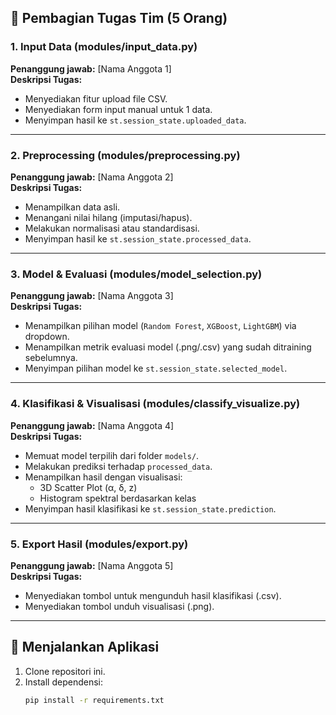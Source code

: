 
## 👥 Pembagian Tugas Tim (5 Orang)

### 1. **Input Data (modules/input_data.py)**
**Penanggung jawab:** [Nama Anggota 1]  
**Deskripsi Tugas:**
- Menyediakan fitur upload file CSV.
- Menyediakan form input manual untuk 1 data.
- Menyimpan hasil ke `st.session_state.uploaded_data`.

---

### 2. **Preprocessing (modules/preprocessing.py)**
**Penanggung jawab:** [Nama Anggota 2]  
**Deskripsi Tugas:**
- Menampilkan data asli.
- Menangani nilai hilang (imputasi/hapus).
- Melakukan normalisasi atau standardisasi.
- Menyimpan hasil ke `st.session_state.processed_data`.

---

### 3. **Model & Evaluasi (modules/model_selection.py)**
**Penanggung jawab:** [Nama Anggota 3]  
**Deskripsi Tugas:**
- Menampilkan pilihan model (`Random Forest`, `XGBoost`, `LightGBM`) via dropdown.
- Menampilkan metrik evaluasi model (.png/.csv) yang sudah ditraining sebelumnya.
- Menyimpan pilihan model ke `st.session_state.selected_model`.

---

### 4. **Klasifikasi & Visualisasi (modules/classify_visualize.py)**
**Penanggung jawab:** [Nama Anggota 4]  
**Deskripsi Tugas:**
- Memuat model terpilih dari folder `models/`.
- Melakukan prediksi terhadap `processed_data`.
- Menampilkan hasil dengan visualisasi:
  - 3D Scatter Plot (α, δ, z)
  - Histogram spektral berdasarkan kelas
- Menyimpan hasil klasifikasi ke `st.session_state.prediction`.

---

### 5. **Export Hasil (modules/export.py)**
**Penanggung jawab:** [Nama Anggota 5]  
**Deskripsi Tugas:**
- Menyediakan tombol untuk mengunduh hasil klasifikasi (.csv).
- Menyediakan tombol unduh visualisasi (.png).

---

## 🚀 Menjalankan Aplikasi

1. Clone repositori ini.
2. Install dependensi:
   ```bash
   pip install -r requirements.txt
